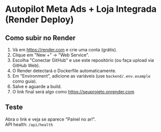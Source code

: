 # Autopilot Meta Ads + Loja Integrada (Render Deploy)

## Como subir no Render
1. Vá em https://render.com e crie uma conta (grátis).
2. Clique em "New +" → "Web Service".
3. Escolha "Conectar GitHub" e use este repositório (ou faça upload via GitHub Web).
4. O Render detectará o Dockerfile automaticamente.
5. Em "Environment", adicione as variáveis (use `backend/.env.example` como guia).
6. Salve e aguarde a build.
7. O link final será algo como https://seuprojeto.onrender.com

## Teste
Abra o link e veja se aparece "Painel no ar!".  
API health: `/api/health`
